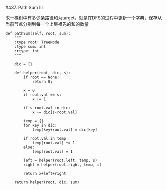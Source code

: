 #437. Path Sum III

求一棵树中有多少条路径和为target，就是在DFS的过程中更新一个字典，保存从当前节点分别到每一个上层祖先的和的数量

    def pathSum(self, root, sum):
        """
        :type root: TreeNode
        :type sum: int
        :rtype: int
        """
        
        dic = {}
        
        def helper(root, dic, s):
            if root == None:
                return 0;
            
            x = 0
            if root.val == s:
                x += 1
                
            if s-root.val in dic:
                x += dic[s-root.val]
            
            temp = {}
            for key in dic:
                temp[key+root.val] = dic[key]
            
            if root.val in temp:
                temp[root.val] += 1
            else:
                temp[root.val] = 1
                
            left = helper(root.left, temp, s)
            right = helper(root.right, temp, s)
            
            return x+left+right
        
        return helper(root, dic, sum)